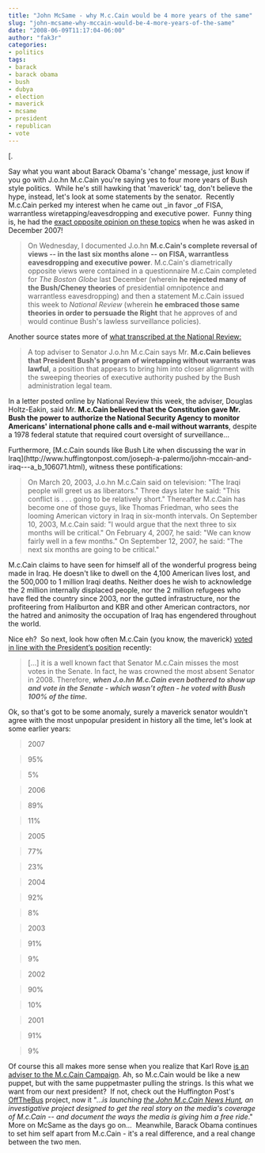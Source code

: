 ```yaml
---
title: "John McSame - why M.c.Cain would be 4 more years of the same"
slug: "john-mcsame-why-mccain-would-be-4-more-years-of-the-same"
date: "2008-06-09T11:17:04-06:00"
author: "fak3r"
categories:
- politics
tags:
- barack
- barack obama
- bush
- dubya
- election
- maverick
- mcsame
- president
- republican
- vote
---
```


[.

Say what you want about Barack Obama's 'change' message, just know if you go with J.o.hn M.c.Cain you're saying yes to four more years of Bush style politics.  While he's still hawking that 'maverick' tag, don't believe the hype, instead, let's look at some statements by the senator.  Recently M.c.Cain perked my interest when he came out _in favor _of FISA, warrantless wiretapping/eavesdropping and executive power.  Funny thing is, he had the [exact opposite opinion on these topics](http://www.salon.com/opinion/greenwald/2008/06/06/mccain/print.html) when he was asked in December 2007!


> On Wednesday, I documented J.o.hn **M.c.Cain's complete reversal of views -- in the last six months alone -- on FISA, warrantless eavesdropping and executive power**. M.c.Cain's diametrically opposite views were contained in a questionnaire M.c.Cain completed for _The Boston Globe_ last December (wherein **he rejected many of the Bush/Cheney theories** of presidential omnipotence and warrantless eavesdropping) and then a statement M.c.Cain issued this week to _National Review_ (wherein **he embraced those same theories in order to persuade the Right** that he approves of and would continue Bush's lawless surveillance policies). 


Another source states more of [what transcribed at the National Review:](http://www.huffingtonpost.com/2008/06/06/mccain-supports-bushs-war_n_105610.html)


> A top adviser to Senator J.o.hn M.c.Cain says Mr. **M.c.Cain believes that President Bush's program of wiretapping without warrants was lawful**, a position that appears to bring him into closer alignment with the sweeping theories of executive authority pushed by the Bush administration legal team.

In a letter posted online by National Review this week, the adviser, Douglas Holtz-Eakin, said Mr. **M.c.Cain believed that the Constitution gave Mr. Bush the power to authorize the National Security Agency to monitor Americans' international phone calls and e-mail without warrants**, despite a 1978 federal statute that required court oversight of surveillance...


<!-- more -->Furthermore, [M.c.Cain sounds like Bush Lite when discussing the war in Iraq](http://www.huffingtonpost.com/joseph-a-palermo/john-mccain-and-iraq---a_b_106071.html), witness these pontifications:


> On March 20, 2003, J.o.hn M.c.Cain said on television: "The Iraqi people will greet us as liberators." Three days later he said: "This conflict is . . . going to be relatively short." Thereafter M.c.Cain has become one of those guys, like Thomas Friedman, who sees the looming American victory in Iraq in six-month intervals. On September 10, 2003, M.c.Cain said: "I would argue that the next three to six months will be critical." On February 4, 2007, he said: "We can know fairly well in a few months." On September 12, 2007, he said: "The next six months are going to be critical."

M.c.Cain claims to have seen for himself all of the wonderful progress being made in Iraq. He doesn't like to dwell on the 4,100 American lives lost, and the 500,000 to 1 million Iraqi deaths. Neither does he wish to acknowledge the 2 million internally displaced people, nor the 2 million refugees who have fled the country since 2003, nor the gutted infrastructure, nor the profiteering from Haliburton and KBR and other American contractors, nor the hatred and animosity the occupation of Iraq has engendered throughout the world.


Nice eh?  So next, look how often M.c.Cain (you know, the maverick) [voted in line with the President’s position](http://www.progressivemediausa.org/2008/05/27/john-mcsame/) recently:


> [...] it is a well known fact that Senator M.c.Cain misses the most votes in the Senate. In fact, he was crowned the most absent Senator in 2008. Therefore, **_when J.o.hn M.c.Cain even bothered to show up and vote in the Senate - which wasn’t often - he voted with Bush 100% of the time._**


Ok, so that's got to be some anomaly, surely a maverick senator wouldn't agree with the most unpopular president in history all the time, let's look at some earlier years:


> 

> 
> 


> 
> 

> 2007
> 

> 95%
> 

> 5%
> 


> 
> 

> 2006
> 

> 89%
> 

> 11%
> 


> 
> 

> 2005
> 

> 77%
> 

> 23%
> 


> 
> 

> 2004
> 

> 92%
> 

> 8%
> 


> 
> 

> 2003
> 

> 91%
> 

> 9%
> 


> 
> 

> 2002
> 

> 90%
> 

> 10%
> 


> 
> 

> 2001
> 

> 91%
> 

> 9%
> 





Of course this all makes more sense when you realize that Karl Rove [is an adviser to the M.c.Cain Campaign](http://www.huffingtonpost.com/2008/06/03/fox-news-finally-identifi_n_104976.html).  Ah, so M.c.Cain would be like a new puppet, but with the same puppetmaster pulling the strings.  Is this what we want from our next president?  If not,  check out the Huffington Post's [OffTheBus](http://www.huffingtonpost.com/off-the-bus/) project, now it "..._is launching [the John M.c.Cain News Hunt](http://www.huffingtonpost.com/amanda-michel/join-the-john-mccain-news_b_104629.html), an investigative project designed to get the real story on the media's coverage of M.c.Cain -- and document the ways the media is giving him a free ride_."  More on McSame as the days go on...  Meanwhile, Barack Obama continues to set him self apart from M.c.Cain - it's a real difference, and a real change between the two men.
